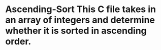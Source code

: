# Ascending-Sort This C file takes in an array of integers and determine whether it is sorted in ascending order.
